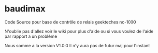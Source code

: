 # baudimax
Code Source pour base de contrôle de relais geekteches nc-1000

N'oublie pas d'allez voir le wiki pour plus d'aide ou si vous voulez de l'aide par rapport a un probléme

Nous somme a la version V1.0.0 Il n'y aura pas de futur maj pour l'instant

